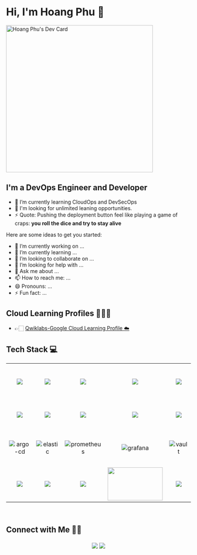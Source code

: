 # Hi, I'm Hoang Phu 👋

<a href="https://app.daily.dev/Hoangphu1607"><img src="https://api.daily.dev/devcards/07f8100e9c7a4f27ba101ada540246fa.png?r=nv1" width="400" alt="Hoang Phu's Dev Card"/></a>

## I'm a DevOps Engineer and Developer

- 🌱 I’m currently learning CloudOps and DevSecOps
- 👐 I'm looking for unlimited leaning opportunities.
- ⚡ Quote: Pushing the deployment button feel like playing a game of craps: **you roll the dice and try to stay alive**

Here are some ideas to get you started:
- 🔭 I’m currently working on ...
- 🌱 I’m currently learning ...
- 👯 I’m looking to collaborate on ...
- 🤔 I’m looking for help with ...
- 💬 Ask me about ...
- 📫 How to reach me: ...
- 😄 Pronouns: ...
- ⚡ Fun fact: ...


## Cloud Learning Profiles 👨🏻‍💻
- 👉🏻 [Qwiklabs-Google Cloud Learning Profile :cloud:](https://www.cloudskillsboost.google/public_profiles/462bd6dd-0089-4d8b-bba1-cc41d338a03e)


<h2>Tech Stack 💻</h2>

<table width="100">
<tr>
    <td align='center' width="190" height= "100">
        <img src="https://git-scm.com/images/logos/downloads/Git-Icon-1788C.png" >
    </td>
    <td align='center' width="190" height= "100">
        <img src="https://www.docker.com/wp-content/uploads/2022/03/vertical-logo-monochromatic.png" >
    </td>
    <td align='center' width="190" height= "100">
        <img src="https://landscape.cncf.io/logos/e0303fdc381c96c1b4461ad1a2437c8f050cfb856fcb8710c9104367ca60f316.svg" >
    </td>
    <td align='center' width="190" height= "100">
        <img src="https://landscape.cncf.io/logos/66f0238b12f55c6cf3bda0867f6b72765a205a93965d2e3d9df7671278973582.svg" >
    </td>
    <td align='center' width="190" height= "100">
        <img src="https://landscape.cncf.io/logos/ef7870b35b4aef059b17bb97531ac3e80655bd8b4f24451d4200e07013790b07.svg" >
    </td>
</tr>
<tr>
    <td align='center' width="190" height= "80">
        <img src="https://landscape.cncf.io/logos/1fc96fb05cb0a7abbf68e7f4d2483ed4372c81f47f67bcac55a6c590d7cd32da.svg" >
    </td>
    <td align='center' width="190" height= "60">
        <img src="https://landscape.cncf.io/logos/345eb026a54643f2ae6a08d6c39cc16bdacaef9fe02f6f31f767ade77a25245f.svg">
    </td>
    <td align='center' width="190" height= "60">
        <img src="https://gitlab.com/uploads/-/system/group/avatar/7139401/gitlab-ci-cd-logo_2x.png">
    </td>
    <td align='center' width="190" height= "60">
        <img src="https://landscape.cncf.io/logos/cc62c9a15e8ccf85618038073bffefe196c2d0daceb2ea39b7a766eafc451836.svg" >
    </td>
   <td align='center' width="190" height= "60">
        <img src="https://res.cloudinary.com/crunchbase-production/image/upload/c_lpad,h_256,w_256,f_auto,q_auto:eco,dpr_1/sxqtzz9unnssdr1wnli8">
    </td>
</tr>
  <td align='center' height= "100">
        <img alt="argo-cd" src="https://landscape.cncf.io/logos/5dbe0ebc41fc0659bd1a65889c56599f1d90d2b503babb4cd6b911ad1b652447.svg" >
   </td>
   <td align='center'>
        <img alt="elastic" src="https://landscape.cncf.io/logos/ed58818fe6a4b5e24667291bc3cf38e01f980d9be8780a94cfb66d65a926a08d.svg">
    </td> 
   <td align='center' height= "100">
        <img alt="prometheus" src="https://landscape.cncf.io/logos/4d6a2b87a6c9a01ed1b82cef5db978e273adb99fda44d47e5dae48f75207147c.svg"  >
   </td>
   <td align='center' height= "100">
        <img alt="grafana" src="https://landscape.cncf.io/logos/0c06806a817403db88d14463677432c39de55214cd1a32b4dbdde62c833c8736.svg"  >
   </td>
   <td align='center' height= "100">
        <img alt="vault" src="https://landscape.cncf.io/logos/f3d020b0aa2233feddb7a7fdd696a37e631c719e143d84cfeac3ca3779de08ee.svg" >
   </td>
 </td>
</tr>

<tr>
    </td>
    <td align='center'>
        <img src="https://cdn3.iconfinder.com/data/icons/logos-and-brands-adobe/512/267_Python-512.png">
    </td>
    <td align='center'>
        <img src="https://thumbs.dreamstime.com/b/vector-collection-web-development-shield-signs-html-css-javascript-isolated-icons-white-background-38571884.jpg">
    </td>
    <td align='center'>
        <img src="https://encrypted-tbn0.gstatic.com/images?q=tbn:ANd9GcQghvcCI3_buV94HmXOYyJYtwKXDXDZMl55NSGgFZtQ7mUr7pBj78NeL2BJv7c8hGaJ_3A&usqp=CAU" >
    </td>
    <td align='center'>
        <img src="https://encrypted-tbn0.gstatic.com/images?q=tbn:ANd9GcQw0XSMzd0LYa7MCxEBswJcUfY-_U6-lc1I2X-uDqXl-I20GXT3poRvlGj1ehsi1MFNZf0&usqp=CAU" width="150" height="90">
    </td>
    <td align='center'>
        <img src="https://icon-library.com/images/java-icon-images/java-icon-images-0.jpg" >
    </td>
</tr>
    
</table>

<br />


## Connect with Me 🤝🏻 &nbsp;

<h3 align="center">
<a href="https://www.linkedin.com/in/hoang-phu-7a151b165"><img src="https://img.shields.io/badge/-Hoang%20Phu-0077B5?style=flat&logo=Linkedin&logoColor=white"/></a>
<a href="mailto:phuhoang.c2@gmail.com"><img src="https://img.shields.io/badge/-phuhoang.c2@gmail.com-D14836?style=flat&logo=Gmail&logoColor=white"/></a>
